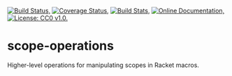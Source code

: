 [![Build Status,](https://img.shields.io/travis/jsmaniac/scope-operations/master.svg)](https://travis-ci.org/jsmaniac/scope-operations)
[![Coverage Status,](https://img.shields.io/coveralls/jsmaniac/scope-operations/master.svg)](https://coveralls.io/github/jsmaniac/scope-operations)
[![Build Stats,](https://img.shields.io/badge/build-stats-blue.svg)](http://jsmaniac.github.io/travis-stats/#jsmaniac/scope-operations)
[![Online Documentation,](https://img.shields.io/badge/docs-online-blue.svg)](http://docs.racket-lang.org/scope-operations/)
[![License: CC0 v1.0.](https://img.shields.io/badge/license-CC0-blue.svg)](https://creativecommons.org/publicdomain/zero/1.0/)

scope-operations
================

Higher-level operations for manipulating scopes in Racket macros.
